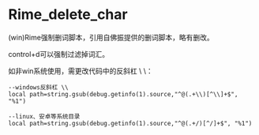 # Rime_delete_char

(win)Rime强制删词脚本，引用自佛振提供的删词脚本，略有删改。

control+d可以强制过滤掉词汇。

如非win系统使用，需更改代码中的反斜杠 \\ \\：

```
--windows反斜杠 \\ 
local path=string.gsub(debug.getinfo(1).source,"^@(.+\\)[^\\]+$", "%1") 
```

```
--linux、安卓等系统目录
local path=string.gsub(debug.getinfo(1).source,"^@(.+/)[^/]+$", "%1") 
```

